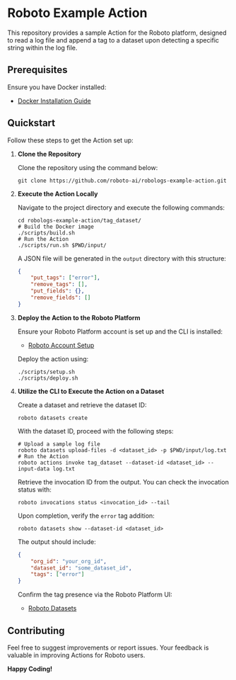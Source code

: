 # Roboto Example Action

This repository provides a sample Action for the Roboto platform, designed to read a log file and append a tag to a dataset upon detecting a specific string within the log file.

## Prerequisites

Ensure you have Docker installed:
- [Docker Installation Guide](https://docs.docker.com/engine/install/)

## Quickstart

Follow these steps to get the Action set up:

1. **Clone the Repository**

    Clone the repository using the command below:
    ```shell
    git clone https://github.com/roboto-ai/robologs-example-action.git
    ```

2. **Execute the Action Locally**

    Navigate to the project directory and execute the following commands:
    ```shell
    cd robologs-example-action/tag_dataset/
    # Build the Docker image
    ./scripts/build.sh
    # Run the Action
    ./scripts/run.sh $PWD/input/
    ```
    A JSON file will be generated in the `output` directory with this structure:
    ```json
    {
        "put_tags": ["error"],
        "remove_tags": [],
        "put_fields": {},
        "remove_fields": []
    }
    ```

3. **Deploy the Action to the Roboto Platform**

    Ensure your Roboto Platform account is set up and the CLI is installed:
    - [Roboto Account Setup](https://docs.roboto.ai/getting-started/account.html)

    Deploy the action using:
    ```shell
    ./scripts/setup.sh
    ./scripts/deploy.sh
    ```

4. **Utilize the CLI to Execute the Action on a Dataset**

    Create a dataset and retrieve the dataset ID:
    ```shell
    roboto datasets create
    ```
    With the dataset ID, proceed with the following steps:
    ```shell
    # Upload a sample log file
    roboto datasets upload-files -d <dataset_id> -p $PWD/input/log.txt
    # Run the Action
    roboto actions invoke tag_dataset --dataset-id <dataset_id> --input-data log.txt
    ```
    Retrieve the invocation ID from the output. You can check the invocation status with:
    ```shell
    roboto invocations status <invocation_id> --tail
    ```

    Upon completion, verify the `error` tag addition:
    ```shell
    roboto datasets show --dataset-id <dataset_id>
    ```
    The output should include:
    ```json
    {
        "org_id": "your_org_id",
        "dataset_id": "some_dataset_id",
        "tags": ["error"]
    }
    ```

    Confirm the tag presence via the Roboto Platform UI:
    - [Roboto Datasets](https://app.roboto.ai/datasets)

## Contributing

Feel free to suggest improvements or report issues. Your feedback is valuable in improving Actions for Roboto users. 

**Happy Coding!**
